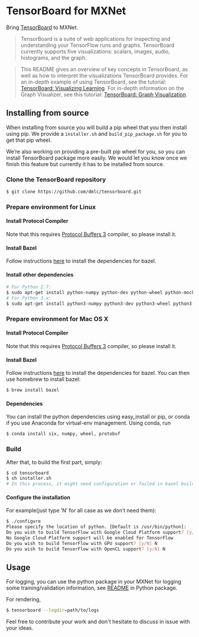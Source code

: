 # TensorBoard for MXNet
Bring [TensorBoard](https://github.com/tensorflow/tensorflow/tree/master/tensorflow/tensorboard) to MXNet.

> TensorBoard is a suite of web applications for inspecting and understanding your TensorFlow runs and graphs. TensorBoard currently supports five visualizations: scalars, images, audio, histograms, and the graph.  

> This README gives an overview of key concepts in TensorBoard, as well as how to interpret the visualizations TensorBoard provides. For an in-depth example of using TensorBoard, see the tutorial: [TensorBoard: Visualizing Learning](https://www.tensorflow.org/versions/master/how_tos/summaries_and_tensorboard/index.html). For in-depth information on the Graph Visualizer, see this tutorial: [TensorBoard: Graph Visualization](https://www.tensorflow.org/versions/master/how_tos/graph_viz/index.html).  

## Installing from source
When installing from source you will build a pip wheel that you then install using pip. We provide a `installer.sh` and `build_pip_package.sh` for you to get that pip wheel.

We’re also working on providing a pre-built pip wheel for you, so you can install TensorBoard package more easily. We would let you know once we finish this feature but currently it has to be installed from source.

### Clone the TensorBoard repository

```bash
$ git clone https://github.com/dmlc/tensorboard.git
```

### Prepare environment for Linux

#### Install Protocol Compiler
Note that this requires [Protocol Buffers 3](https://developers.google.com/protocol-buffers/?hl=en) compiler, so please install it.

#### Install Bazel

Follow instructions [here](http://bazel.build/docs/install.html) to install the dependencies for bazel.

#### Install other dependencies

```bash
# For Python 2.7:
$ sudo apt-get install python-numpy python-dev python-wheel python-mock python-protobuf
# For Python 3.x:
$ sudo apt-get install python3-numpy python3-dev python3-wheel python3-mock
```

### Prepare environment for Mac OS X

#### Install Protocol Compiler

Note that this requires [Protocol Buffers 3](https://developers.google.com/protocol-buffers/?hl=en) compiler, so please install it.

#### Install Bazel

Follow instructions [here](http://bazel.build/docs/install.html) to install the
dependencies for bazel. You can then use homebrew to install bazel:

```bash
$ brew install bazel
```

#### Dependencies

You can install the python dependencies using easy_install or pip, or conda if you use Anaconda for virtual-env management. Using
conda, run

```bash
$ conda install six, numpy, wheel, protobuf
```

### Build 

After that, to build the first part, simply:

```bash
$ cd tensorboard
$ sh installer.sh
# In this process, it might need configuration or failed in bazel build, just retry the specific step.
```

#### Configure the installation

For example(just type ’N’ for all case as we don’t need them):

```bash
$ ./configure
Please specify the location of python. [Default is /usr/bin/python]:
Do you wish to build TensorFlow with Google Cloud Platform support? [y/N] N
No Google Cloud Platform support will be enabled for TensorFlow
Do you wish to build TensorFlow with GPU support? [y/N] N
Do you wish to build TensorFlow with OpenCL support? [y/N] N
```

## Usage
For logging, you can use the python package in your MXNet for logging some training/validation information, see [README](python/README.md) in Python package.

For rendering, 

```bash
$ tensorboard --logdir=path/to/logs
``` 

Feel free to contribute your work and don't hesitate to discuss in issue with your ideas.